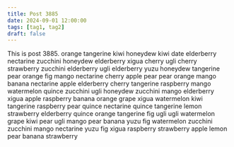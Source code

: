 ```yaml
---
title: Post 3885
date: 2024-09-01 12:00:00
tags: [tag1, tag2]
draft: false
---
```

This is post 3885.
orange
tangerine
kiwi
honeydew
kiwi
date
elderberry
nectarine
zucchini
honeydew
elderberry
xigua
cherry
ugli
cherry
strawberry
zucchini
elderberry
ugli
elderberry
yuzu
honeydew
tangerine
pear
orange
fig
mango
nectarine
cherry
apple
pear
pear
orange
mango
banana
nectarine
apple
elderberry
cherry
tangerine
raspberry
mango
watermelon
quince
zucchini
ugli
honeydew
zucchini
mango
elderberry
xigua
apple
raspberry
banana
orange
grape
xigua
watermelon
kiwi
tangerine
raspberry
pear
quince
nectarine
quince
tangerine
lemon
strawberry
elderberry
quince
orange
tangerine
fig
ugli
ugli
watermelon
grape
kiwi
pear
ugli
mango
pear
banana
yuzu
fig
watermelon
zucchini
zucchini
mango
nectarine
yuzu
fig
xigua
raspberry
strawberry
apple
lemon
pear
banana
strawberry
